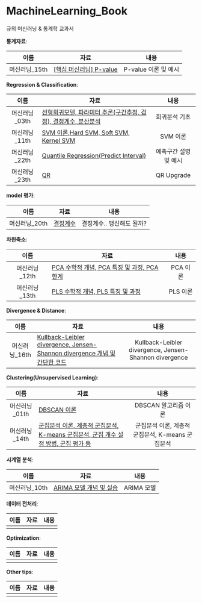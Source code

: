 # MachineLearning_Book
규의 머신러닝 & 통계학 교과서

**통계자료**: 

|  이름  | 자료                                                         |              내용              |
| :----: | ------------------------------------------------------------ | :--------------------------: |
| 머신러닝_15th | [[핵심 머신러닝] P-value](머신러닝_15th.ipynb) |       P-value 이론 및 예시          |



**Regression & Classification**: 

|  이름  | 자료                                                         |              내용              |
| :----: | ------------------------------------------------------------ | :--------------------------: |
| 머신러닝_03th | [선형회귀모델, 파라미터 추론(구간추정, 검정), 결정계수, 분산분석](머신러닝_03th.ipynb) |         회귀분석 기초          |
| 머신러닝_11th | [SVM 이론,Hard SVM, Soft SVM, Kernel SVM](머신러닝_11th.ipynb) |         SVM 이론          |
| 머신러닝_22th | [Quantile Regression(Predict Interval)](머신러닝_22th.ipynb) |  예측구간 설명 및 예시                 |
| 머신러닝_23th | [QR ](머신러닝_23th.ipynb) |  QR Upgrade                 |

**model 평가**: 

|  이름  | 자료                                                         |              내용              |
| :----: | ------------------------------------------------------------ | :--------------------------: |
| 머신러닝_20th | [결정계수](머신러닝_20th.ipynb) |  결정계수.. 맹신해도 될까?                 |


**차원축소**: 

|  이름  | 자료                                                         |              내용              |
| :----: | ------------------------------------------------------------ | :--------------------------: |
| 머신러닝_12th | [PCA 수학적 개념, PCA 특징 및 과정, PCA 한계](머신러닝_12th.ipynb) |         PCA 이론          |
| 머신러닝_13th | [PLS 수학적 개념, PLS 특징 및 과정](머신러닝_13th.ipynb) |         PLS 이론          |

**Divergence & Distance**: 

|  이름  | 자료                                                         |              내용              |
| :----: | ------------------------------------------------------------ | :--------------------------: |
| 머신러닝_16th | [Kullback-Leibler divergence, Jensen-Shannon divergence 개념 및 간단한 코드](머신러닝_16th.ipynb) | Kullback-Leibler divergence, Jensen-Shannon divergence|

**Clustering(Unsupervised Learning)**: 

|  이름  | 자료                                                         |              내용              |
| :----: | ------------------------------------------------------------ | :--------------------------: |
| 머신러닝_01th | [DBSCAN 이론](머신러닝_01th.ipynb) |         DBSCAN 알고리즘 이론          |
| 머신러닝_14th | [군집분석 이론, 계층적 군집분석, K-means 군집분석, 군집 개수 설정 방법, 군집 평가 등](머신러닝_01th.ipynb) |  군집분석 이론, 계층적 군집분석, K-means 군집분석           |

**시계열 분석**: 

|  이름  | 자료                                                         |              내용              |
| :----: | ------------------------------------------------------------ | :--------------------------: |
| 머신러닝_10th | [ARIMA 모델 개념 및 실습](머신러닝_10th.ipynb) |         ARIMA 모델          |

**데이터 전처리**: 

|  이름  | 자료                                                         |              내용              |
| :----: | ------------------------------------------------------------ | :--------------------------: |
|  | []() |                  |


**Optimization**: 

|  이름  | 자료                                                         |              내용              |
| :----: | ------------------------------------------------------------ | :--------------------------: |
|  | []() |                  |

**Other tips**: 

|  이름  | 자료                                                         |              내용              |
| :----: | ------------------------------------------------------------ | :--------------------------: |
|  | []() |                  |
